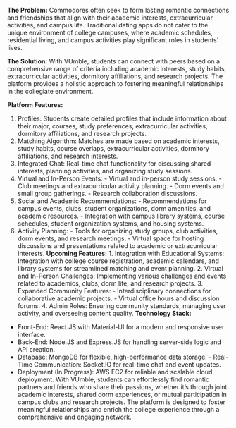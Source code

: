 **The Problem:** Commodores often seek to form lasting romantic connections and friendships that align with their academic interests, extracurricular activities, and campus life. Traditional dating apps do not cater to the unique environment of college campuses, where academic schedules, residential living, and campus activities play significant roles in students’ lives.

**The Solution:** With VUmble, students can connect with peers based on a comprehensive range of criteria including academic interests, study habits, extracurricular activities, dormitory affiliations, and research projects. The platform provides a holistic approach to fostering meaningful relationships in the collegiate environment.

**Platform Features:** 
1. Profiles: Students create detailed profiles that include information about their major, courses, study preferences, extracurricular activities, dormitory affiliations, and research projects.
2. Matching Algorithm: Matches are made based on academic interests, study habits, course overlaps, extracurricular activities, dormitory affiliations, and research interests.
3. Integrated Chat: Real-time chat functionality for discussing shared interests, planning activities, and organizing study sessions.
4. Virtual and In-Person Events: - Virtual and in-person study sessions. - Club meetings and extracurricular activity planning. - Dorm events and small group gatherings. - Research collaboration discussions.
5. Social and Academic Recommendations: - Recommendations for campus events, clubs, student organizations, dorm amenities, and academic resources. - Integration with campus library systems, course schedules, student organization systems, and housing systems.
6.  Activity Planning: - Tools for organizing study groups, club activities, dorm events, and research meetings. - Virtual space for hosting discussions and presentations related to academic or extracurricular interests.
**Upcoming Features:** 1. Integration with Educational Systems: Integration with college course registration, academic calendars, and library systems for streamlined matching and event planning. 2. Virtual and In-Person Challenges: Implementing various challenges and events related to academics, clubs, dorm life, and research projects. 3. Expanded Community Features: - Interdisciplinary connections for collaborative academic projects. - Virtual office hours and discussion forums. 4. Admin Roles: Ensuring community standards, managing user activity, and overseeing content quality.
**Technology Stack:**
- Front-End: React.JS with Material-UI for a modern and responsive user interface.
- Back-End: Node.JS and Express.JS for handling server-side logic and API creation.
- Database: MongoDB for flexible, high-performance data storage. - Real-Time Communication: Socket.IO for real-time chat and event updates.
- Deployment (In Progress): AWS EC2 for reliable and scalable cloud deployment.
With VUmble, students can effortlessly find romantic partners and friends who share their passions, whether it’s through joint academic interests, shared dorm experiences, or mutual participation in campus clubs and research projects. The platform is designed to foster meaningful relationships and enrich the college experience through a comprehensive and engaging network.

